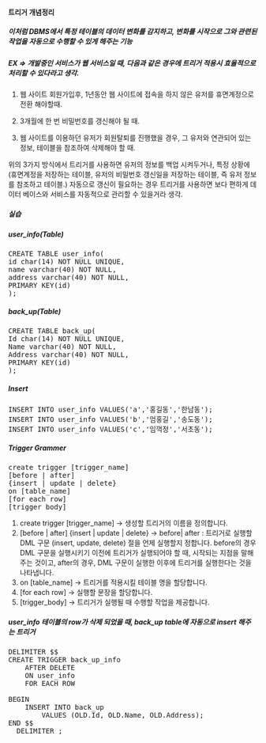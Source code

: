 #### 트리거 개념정리 

##### 이처럼 DBMS에서 특정 테이블의 데이터 변화를 감지하고, 변화를 시작으로 그와 관련된 작업을 자동으로 수행할 수 있게 해주는 기능

##### EX => 개발중인 서비스가 웹 서비스일 때, 다음과 같은 경우에 트리거 적용시 효율적으로 처리할 수 있다라고 생각. 

1. 웹 사이트 회원가입후, 1년동안 웹 사이트에 접속을 하지 않은 유저를 휴면계정으로 전환 해야할때. 

2. 3개월에 한 번 비밀번호를 갱신해야 될 때.

3. 웹 사이트를 이용하던 유저가 회원탈퇴를 진행했을 경우, 그 유저와 연관되어 있는 정보, 테이블을 참조하여 삭제해야 할 때.

위의 3가지 방식에서 트리거를 사용하면 유저의 정보를 백업 시켜두거나, 특정 상황에(휴면계정을 저장하는 테이블, 유저의 비밀번호 갱신일을 저장하는 테이블, 즉 유저 정보를 참조하고 테이블.) 자동으로 갱신이 필요하는 경우 트리거를 사용하면 보다 편하게 데이터 베이스와 서비스를 자동적으로 관리할 수 있을거라 생각.


##### 실습 


##### user_info(Table)
<pre>
CREATE TABLE user_info(
id char(14) NOT NULL UNIQUE,
name varchar(40) NOT NULL,
address varchar(40) NOT NULL,
PRIMARY KEY(id)
);
</pre>

##### back_up(Table)
<pre>
CREATE TABLE back_up(
Id char(14) NOT NULL UNIQUE,
Name varchar(40) NOT NULL,
Address varchar(40) NOT NULL,
PRIMARY KEY(id)
);
</pre>

##### Insert
<pre>
INSERT INTO user_info VALUES('a','홍길동','한남동');
INSERT INTO user_info VALUES('b','엄홍길','송도동');
INSERT INTO user_info VALUES('c','임꺽정','서초동');
</pre>


##### Trigger Grammer
<pre>
create trigger [trigger_name] 
[before | after]  
{insert | update | delete}  
on [table_name]  
[for each row]  
[trigger_body]
</pre>

1. create trigger [trigger_name]  -> 생성할 트리거의 이름을 정의합니다.
2. [before | after] {insert | update | delete} -> before| after : 트리거로 실행할 DML 구문 (insert, update, delete) 절을 언제 실행할지 정합니다. before의 경우 DML 구문을 실행시키기 이전에 트리거가 실행되어야 할 때, 시작되는 지점을 말해주는 것이고, after의 경우, DML 구문이 실행한 이후에 트리거를 실행한다는 것을 나타냅니다.
3. on [table_name]   -> 트리거를 적용시킬 테이블 명을 할당합니다. 
4. [for each row]   -> 실행할 문장을 할당합니다. 
5. [trigger_body] -> 트리거가 실행될 때 수행할 작업을 제공합니다.


##### user_info 테이블의 row가 삭제 되었을 때, back_up table에 자동으로 insert 해주는 트리거
<pre>
DELIMITER $$
CREATE TRIGGER back_up_info
	AFTER DELETE 			
	ON user_info		
    FOR EACH ROW			

BEGIN
	INSERT INTO back_up
		VALUES (OLD.Id, OLD.Name, OLD.Address);
END $$
  DELIMITER ;
</pre>